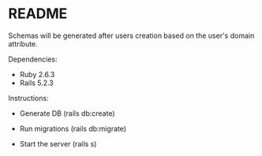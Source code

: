 # README

Schemas will be generated after users creation based on the user's domain attribute.

Dependencies:

* Ruby 2.6.3
* Rails 5.2.3

Instructions:

* Generate DB (rails db:create)

* Run migrations (rails db:migrate)

* Start the server (rails s)
